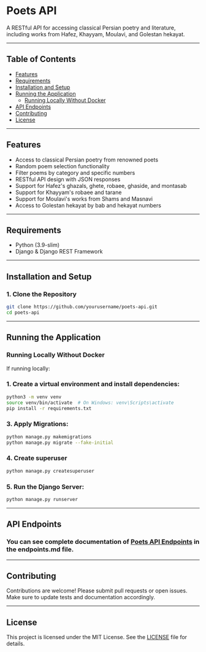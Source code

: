 
# Poets API

A RESTful API for accessing classical Persian poetry and literature, including works from Hafez, Khayyam, Moulavi, and Golestan hekayat.

---

## Table of Contents

- [Features](#features)
- [Requirements](#requirements)
- [Installation and Setup](#installation-and-setup)
- [Running the Application](#running-the-application)
  - [Running Locally Without Docker](#Running-Locally-Without-Docker)
- [API Endpoints](#api-endpoints)
- [Contributing](#contributing)
- [License](#license)

---

## Features

- Access to classical Persian poetry from renowned poets
- Random poem selection functionality
- Filter poems by category and specific numbers
- RESTful API design with JSON responses
- Support for Hafez's ghazals, ghete, robaee, ghaside, and montasab
- Support for Khayyam's robaee and tarane
- Support for Moulavi's works from Shams and Masnavi
- Access to Golestan hekayat by bab and hekayat numbers

---

## Requirements

- Python (3.9-slim)
- Django & Django REST Framework

---

## Installation and Setup

### 1. Clone the Repository

```bash
git clone https://github.com/yourusername/poets-api.git
cd poets-api
```

---

## Running the Application

### Running Locally Without Docker

If running locally:
### 1. Create a virtual environment and install dependencies:

```bash
python3 -m venv venv
source venv/bin/activate  # On Windows: venv\Scripts\activate
pip install -r requirements.txt
```

### 3. Apply Migrations:

```bash
python manage.py makemigrations
python manage.py migrate --fake-initial
```

### 4. Create superuser
```bash
python manage.py createsuperuser
```

### 5. Run the Django Server:

```bash
python manage.py runserver
```

---

## API Endpoints

### You can see complete documentation of [Poets API Endpoints](endpoints.md) in the endpoints.md file.

---

## Contributing

Contributions are welcome! Please submit pull requests or open issues. Make sure to update tests and documentation accordingly.

---

## License

This project is licensed under the MIT License. See the [LICENSE](LICENSE) file for details.